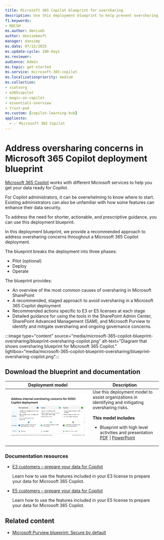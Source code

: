 ```yaml
---
title: Microsoft 365 Copilot blueprint for oversharing
description: Use this deployment blueprint to help prevent oversharing when using Microsoft 365 Copilot.
f1.keywords:
- NOCSH
ms.author: deniseb
author: denisebmsft
manager: dansimp
ms.date: 07/22/2025
ms.update-cycle: 180-days
ms.reviewer: 
audience: Admin
ms.topic: get-started
ms.service: microsoft-365-copilot
ms.localizationpriority: medium
ms.collection: 
- scotvorg
- m365copilot
- magic-ai-copilot
- essentials-overview
- trust-pod
ms.custom: [copilot-learning-hub]
appliesto:
  - ✅ Microsoft 365 Copilot
---
```


# Address oversharing concerns in Microsoft 365 Copilot deployment blueprint

[Microsoft 365 Copilot](microsoft-365-copilot-overview.md) works with different Microsoft services to help you get your data ready for Copilot.

For Copilot administrators, it can be overwhelming to know where to start. Existing administrators can also be unfamiliar with how some features can enhance their data security.

To address the need for shorter, actionable, and prescriptive guidance, you can use this deployment blueprint.

In this deployment blueprint, we provide a recommended approach to address oversharing concerns throughout a Microsoft 365 Copilot deployment.

The blueprint breaks the deployment into three phases:

- Pilot (optional)
- Deploy
- Operate

The blueprint provides:  

- An overview of the most common causes of oversharing in Microsoft SharePoint
- A recommended, staged approach to avoid oversharing in a Microsoft 365 Copilot deployment
- Recommended actions specific to E3 or E5 licenses at each stage
- Detailed guidance for using the tools in the SharePoint Admin Center, SharePoint Advanced Management (SAM), and Microsoft Purview to identify and mitigate oversharing and ongoing governance concerns.

:::image type="content" source="media/microsoft-365-copilot-blueprint-oversharing/blueprint-oversharing-copilot.png" alt-text="Diagram that shows oversharing blueprint for Microsoft 365 Copilot." lightbox="media/microsoft-365-copilot-blueprint-oversharing/blueprint-oversharing-copilot.png":::

## Download the blueprint and documentation

| Deployment model | Description |
|---|---|
| [![Address oversharing concerns in Microsoft 365 Copilot](media/microsoft-365-copilot-blueprint-oversharing/blueprint-oversharing-copilot.png)](https://aka.ms/Copilot/OversharingBlueprintPDF) | Use this deployment model to assist organizations in identifying and mitigating oversharing risks. <br/><br/>**This model includes**<br/><ul><li>Blueprint with high level activities and presentation [PDF](https://aka.ms/Copilot/OversharingBlueprintPDF) \| [PowerPoint](https://aka.ms/Copilot/OversharingBlueprintPPT)</li></ul> |

### Documentation resources

- [E3 customers – prepare your data for Copilot](microsoft-365-copilot-e3-guide.md)

  Learn how to use the features included in your E3 license to prepare your data for Microsoft 365 Copilot.

- [E5 customers – prepare your data for Copilot](microsoft-365-copilot-e5-guide.md)

  Learn how to use the features included in your E5 license to prepare your data for Microsoft 365 Copilot.

## Related content

- [Microsoft Purview blueprint: Secure by default](/purview/deploymentmodels/depmod-securebydefault-intro)
